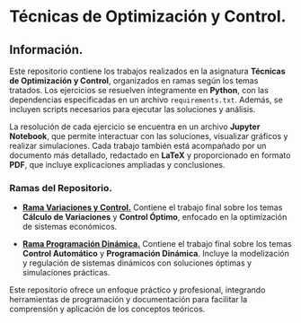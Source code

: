 # Técnicas de Optimización y Control.

## Información.

Este repositorio contiene los trabajos realizados en la asignatura **Técnicas de Optimización y Control**, organizados en ramas según los temas tratados. Los ejercicios se resuelven íntegramente en **Python**, con las dependencias especificadas en un archivo `requirements.txt`. Además, se incluyen scripts necesarios para ejecutar las soluciones y análisis.

La resolución de cada ejercicio se encuentra en un archivo **Jupyter Notebook**, que permite interactuar con las soluciones, visualizar gráficos y realizar simulaciones. Cada trabajo también está acompañado por un documento más detallado, redactado en **LaTeX** y proporcionado en formato **PDF**, que incluye explicaciones ampliadas y conclusiones.

### Ramas del Repositorio.
- **[Rama Variaciones y Control.](https://github.com/mgonzalz/toc_entregas/tree/variaciones-control)** Contiene el trabajo final sobre los temas **Cálculo de Variaciones** y **Control Óptimo**, enfocado en la optimización de sistemas económicos.

- **[Rama Programación Dinámica.](https://github.com/mgonzalz/toc_entregas/tree/p-dinamica)** Contiene el trabajo final sobre los temas **Control Automático** y **Programación Dinámica**. Incluye la modelización y regulación de sistemas dinámicos con soluciones óptimas y simulaciones prácticas.

Este repositorio ofrece un enfoque práctico y profesional, integrando herramientas de programación y documentación para facilitar la comprensión y aplicación de los conceptos teóricos.
